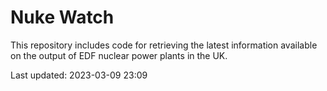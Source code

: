 # Nuke Watch

This repository includes code for retrieving the latest information available on the output of EDF nuclear power plants in the UK.

Last updated: 2023-03-09 23:09